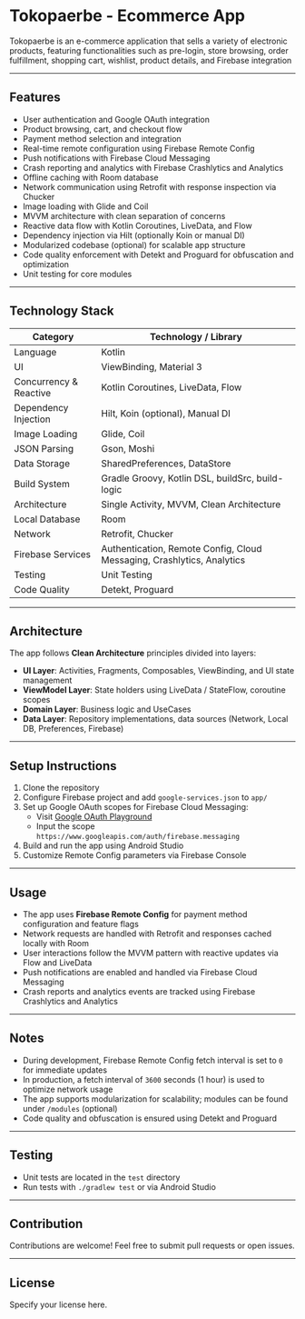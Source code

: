 # Tokopaerbe - Ecommerce App

Tokopaerbe is an e-commerce application that sells a variety of electronic products, featuring functionalities such as pre-login, store browsing, order fulfillment, shopping cart, wishlist, product details, and Firebase integration 

---

## Features

- User authentication and Google OAuth integration
- Product browsing, cart, and checkout flow
- Payment method selection and integration
- Real-time remote configuration using Firebase Remote Config
- Push notifications with Firebase Cloud Messaging
- Crash reporting and analytics with Firebase Crashlytics and Analytics
- Offline caching with Room database
- Network communication using Retrofit with response inspection via Chucker
- Image loading with Glide and Coil
- MVVM architecture with clean separation of concerns
- Reactive data flow with Kotlin Coroutines, LiveData, and Flow
- Dependency injection via Hilt (optionally Koin or manual DI)
- Modularized codebase (optional) for scalable app structure
- Code quality enforcement with Detekt and Proguard for obfuscation and optimization
- Unit testing for core modules

---

## Technology Stack

| Category                  | Technology / Library                 |
|---------------------------|------------------------------------|
| Language                  | Kotlin                             |
| UI                        | ViewBinding, Material 3            |
| Concurrency & Reactive    | Kotlin Coroutines, LiveData, Flow  |
| Dependency Injection      | Hilt, Koin (optional), Manual DI   |
| Image Loading             | Glide, Coil                       |
| JSON Parsing              | Gson, Moshi                      |
| Data Storage              | SharedPreferences, DataStore        |
| Build System              | Gradle Groovy, Kotlin DSL, buildSrc, build-logic  |
| Architecture             | Single Activity, MVVM, Clean Architecture        |
| Local Database            | Room                               |
| Network                   | Retrofit, Chucker                  |
| Firebase Services         | Authentication, Remote Config, Cloud Messaging, Crashlytics, Analytics  |
| Testing                   | Unit Testing                      |
| Code Quality              | Detekt, Proguard                  |

---

## Architecture

The app follows **Clean Architecture** principles divided into layers:

- **UI Layer**: Activities, Fragments, Composables, ViewBinding, and UI state management
- **ViewModel Layer**: State holders using LiveData / StateFlow, coroutine scopes
- **Domain Layer**: Business logic and UseCases
- **Data Layer**: Repository implementations, data sources (Network, Local DB, Preferences, Firebase)

---

## Setup Instructions

1. Clone the repository
2. Configure Firebase project and add `google-services.json` to `app/`
3. Set up Google OAuth scopes for Firebase Cloud Messaging:
    - Visit [Google OAuth Playground](https://developers.google.com/oauthplayground)
    - Input the scope `https://www.googleapis.com/auth/firebase.messaging`
4. Build and run the app using Android Studio
5. Customize Remote Config parameters via Firebase Console

---

## Usage

- The app uses **Firebase Remote Config** for payment method configuration and feature flags
- Network requests are handled with Retrofit and responses cached locally with Room
- User interactions follow the MVVM pattern with reactive updates via Flow and LiveData
- Push notifications are enabled and handled via Firebase Cloud Messaging
- Crash reports and analytics events are tracked using Firebase Crashlytics and Analytics

---

## Notes

- During development, Firebase Remote Config fetch interval is set to `0` for immediate updates
- In production, a fetch interval of `3600` seconds (1 hour) is used to optimize network usage
- The app supports modularization for scalability; modules can be found under `/modules` (optional)
- Code quality and obfuscation is ensured using Detekt and Proguard

---

## Testing

- Unit tests are located in the `test` directory
- Run tests with `./gradlew test` or via Android Studio

---

## Contribution

Contributions are welcome! Feel free to submit pull requests or open issues.

---

## License

Specify your license here.
